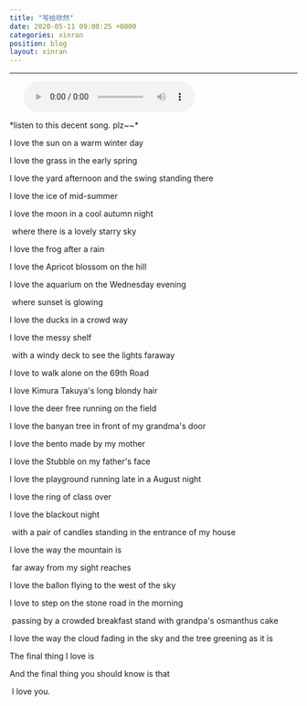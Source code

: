 ```yaml
---
title: "写给欣然"
date: 2020-05-11 09:00:25 +0800
categories: xinran
position: blog
layout: xinran
---
```


---
<ul class="list-inline text-center">
    <audio controls="controls">
        <source src="http://music.163.com/song/media/outer/url?id=464647435.mp3" type="audio/ogg">
        <source src="http://music.163.com/song/media/outer/url?id=464647435.mp3" type="audio/mpeg">
    <embed height="50" width="1500" src="http://music.163.com/song/media/outer/url?id=464647435.mp3" />
    </audio>
</ul>
*listen to this decent song. plz~~*



I love the sun on a warm winter day

I love the grass in the early spring

I love the yard afternoon and the swing standing there

I love the ice of mid-summer

I love the moon in a cool autumn night

​	where there is a lovely starry sky

I love the frog after a rain

I love the Apricot blossom on the hill

I love the aquarium on the Wednesday evening

​	where sunset is glowing

I love the ducks in a crowd way

I love the messy shelf

​	with a windy deck to see the lights faraway

I love to walk alone on the 69th Road

I love Kimura Takuya's long blondy hair

I love the deer free running on the field

I love the banyan tree in front of my grandma's door

I love the bento made by my mother

I love the Stubble on my father's face

I love the playground running late in a August night

I love the ring of class over

I love the blackout night

​	with a pair of candles standing in the entrance of my house

I love the way the mountain is

​	far away from my sight reaches

I love the ballon flying to the west of the sky

I love to step on the stone road in the morning

​	passing by a crowded breakfast stand with grandpa's osmanthus cake

I love the way the cloud fading in the sky
	and the tree greening as it is

The final thing I love is

And the final thing you should know is that

​	I love you.